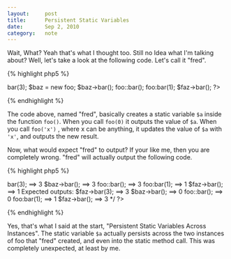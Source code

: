 ```yaml
---
layout:     post
title:      Persistent Static Variables
date:       Sep 2, 2010
category:   note
---
```


Wait, What? Yeah that's what I thought too. Still no Idea what I'm talking about? Well, let's take a
look at the following code. Let's call it "fred".

{% highlight php5 %}
<?php

class foo
{
    function bar( $b = 0 )
    {
        static $a = 0;
        if ( $b ) {
            $a = $b;
        }
         echo $a;
    }
}

$faz = new foo;
$faz->bar(3);
$baz = new foo;
$baz->bar();
foo::bar();
foo:bar(1);
$faz->bar();

?>
{% endhighlight %}

The code above, named "fred", basically creates a static variable `$a` inside the function `foo()`.
When you call `foo(0)` it outputs the value of `$a`. When you call `foo('x')` , where x can be
anything, it updates the value of `$a` with `'x'`, and outputs the new result.

Now, what would expect "fred" to output? If your like me, then you are completely wrong. "fred" will
actually output the following code.

{% highlight php5 %}
<?php

/*
Actual Outputs:
$faz->bar(3);   ==> 3
$baz->bar();    ==> 3
foo::bar();     ==> 3
foo:bar(1);     ==> 1
$faz->bar();    ==> 1

Expected outputs:
$faz->bar(3);   ==> 3
$baz->bar();    ==> 0
foo::bar();     ==> 0
foo:bar(1);     ==> 1
$faz->bar();    ==> 3
*/

?>
{% endhighlight %}

Yes, that's what I said at the start, "Persistent Static Variables Across Instances". The static
variable `$a` actually persists across the two instances of foo that "fred" created, and even into
the static method call. This was completely unexpected, at least by me.
